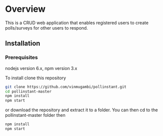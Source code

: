 # Overview

This is a CRUD web application that enables registered users to create polls/surveys for other users to respond.

## Installation
### Prerequisites

nodejs version 6.x, npm version 3.x

To install clone this repository
```bash
git clone https://github.com/vinmugambi/pollinstant.git
cd pollinstant-master
npm install
npm start
```
or download the repository and extract it to a folder. You can then cd to the pollinstant-master folder then
```bash
npm install
npm start
```
